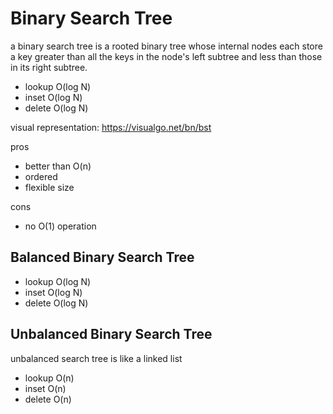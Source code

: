 # Binary Search Tree

a binary search tree is a rooted binary tree whose internal nodes each store a key greater than all the keys in the node's left subtree and less than those in its right subtree.

- lookup O(log N)
- inset O(log N)
- delete O(log N)

visual representation: https://visualgo.net/bn/bst

pros

- better than O(n)
- ordered
- flexible size

cons

- no O(1) operation

## Balanced Binary Search Tree

- lookup O(log N)
- inset O(log N)
- delete O(log N)

## Unbalanced Binary Search Tree

unbalanced search tree is like a linked list

- lookup O(n)
- inset O(n)
- delete O(n)
